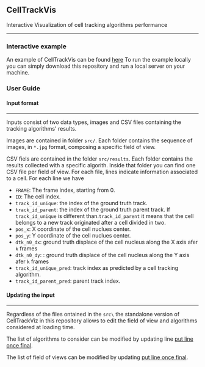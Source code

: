 ## CellTrackVis

Interactive Visualization of cell tracking algorithms performance

---


### Interactive example

An example of CellTrackVis can be found [here](https://iuricichF.github.io/DataVis/)
To run the example locally you can simply download this repository and run a local server on your machine.


### User Guide

#### Input format
---

Inputs consist of two data types, images and CSV files containing the tracking algorithms' results.

Images are contained in folder `src/`. Each folder contains the sequence of images, in `*.jpg` format, composing a specific field of view.

CSV fiels are contained in the folder `src/results`. Each folder contains the results collected with a specific algorith. Inside that folder you can find one CSV file per field of view. For each file, lines indicate information associated to a cell. For each line we have

- `FRAME`: The frame index, starting from 0.
- `ID`: The cell index.
- `track_id_unique`: the index of the ground truth track.
- `track_id_parent`: the index of the ground truth parent track. If `track_id_unique` is different than.`track_id_parent` it means that the cell belongs to a new track originated after a cell divided in two.
- `pos_x`: X coordinate of the cell nuclues center.
- `pos_y`: Y coordinate of the cell nuclues center.
- `dtk_n0_dx`: ground truth displace of the cell nucleus along the X axis afer `k` frames
- `dtk_n0_dy`: : ground truth displace of the cell nucleus along the Y axis afer `k` frames 
- `track_id_unique_pred`: track index as predicted by a cell tracking algorithm.
- `track_id_parent_pred`: parent track index.



#### Updating the input
---

Regardless of the files ontained in the `src\` the standalone version of CellTrackViz in this repository allows to edit the field of view and algorithms considered at loading time.

The list of algorithms to consider can be modified by updating line [put line once final]().

The list of field of views can be modified by updating [put line once final]().
